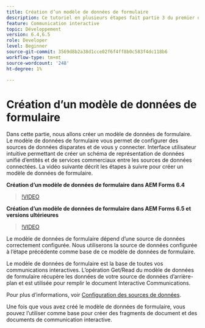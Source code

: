 ```yaml
---
title: Création d’un modèle de données de formulaire
description: Ce tutoriel en plusieurs étapes fait partie 3 du premier document de communication interactive. Dans cette partie, nous allons créer un modèle de données de formulaire. Le modèle de données de formulaire vous permet de configurer des sources de données disparates et de vous y connecter. Il fournit une interface utilisateur intuitive pour créer un schéma de représentation de données unifié des entités commerciales et des services à l’échelle des sources de données connectées. La vidéo suivante décrit les étapes à suivre pour créer un modèle de données de formulaire.
feature: Communication interactive
topic: Développement
version: 6.4,6.5
role: Developer
level: Beginner
source-git-commit: 3569d8b2a38d1cce02f6f4ff8b0c583f4dc118b6
workflow-type: tm+mt
source-wordcount: '248'
ht-degree: 1%

---
```



# Création d’un modèle de données de formulaire

Dans cette partie, nous allons créer un modèle de données de formulaire. Le modèle de données de formulaire vous permet de configurer des sources de données disparates et de vous y connecter. Interface utilisateur intuitive permettant de créer un schéma de représentation de données unifié d’entités et de services commerciaux entre les sources de données connectées. La vidéo suivante décrit les étapes à suivre pour créer un modèle de données de formulaire.

**Création d’un modèle de données de formulaire dans AEM Forms 6.4**

>[!VIDEO](https://video.tv.adobe.com/v/27763/?quality=9&learn=on)

**Création d’un modèle de données de formulaire dans AEM Forms 6.5 et versions ultérieures**

>[!VIDEO](https://video.tv.adobe.com/v/27765?quality=9&learn=on)

Le modèle de données de formulaire dépend d’une source de données correctement configurée. Nous utiliserons la source de données configurée à l’étape précédente comme base de ce modèle de données de formulaire.

Le modèle de données de formulaire est la base de toutes vos communications interactives. L’opération Get/Read du modèle de données de formulaire récupère les données de votre source de données d’arrière-plan et est utilisée pour remplir le document Interactive Communications.

Pour plus d’informations, voir [Configuration des sources de données](parttwo.md).

Une fois que vous avez créé le modèle de données de formulaire, vous pouvez l’utiliser comme base pour créer des fragments de document et des documents de communication interactive.
